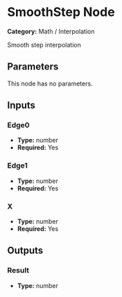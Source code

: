 
# SmoothStep Node

**Category:** Math / Interpolation

Smooth step interpolation

## Parameters

This node has no parameters.

## Inputs


### Edge0
- **Type:** number
- **Required:** Yes



### Edge1
- **Type:** number
- **Required:** Yes



### X
- **Type:** number
- **Required:** Yes



## Outputs


### Result
- **Type:** number




